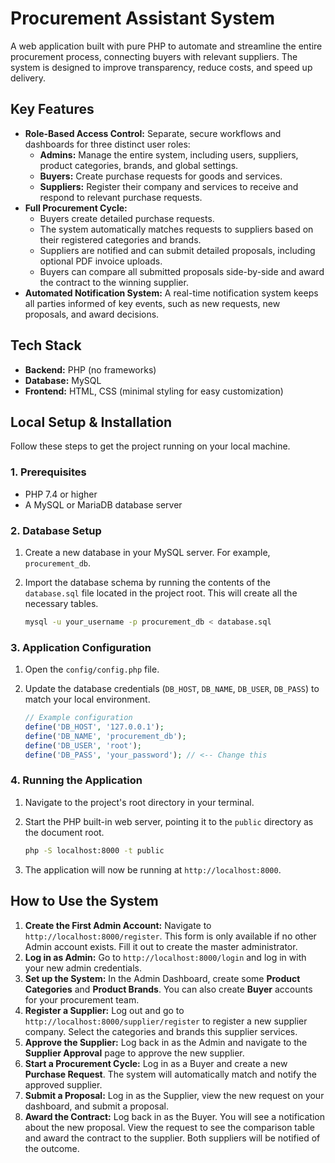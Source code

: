 # Procurement Assistant System

A web application built with pure PHP to automate and streamline the entire procurement process, connecting buyers with relevant suppliers. The system is designed to improve transparency, reduce costs, and speed up delivery.

## Key Features

*   **Role-Based Access Control:** Separate, secure workflows and dashboards for three distinct user roles:
    *   **Admins:** Manage the entire system, including users, suppliers, product categories, brands, and global settings.
    *   **Buyers:** Create purchase requests for goods and services.
    *   **Suppliers:** Register their company and services to receive and respond to relevant purchase requests.
*   **Full Procurement Cycle:**
    *   Buyers create detailed purchase requests.
    *   The system automatically matches requests to suppliers based on their registered categories and brands.
    *   Suppliers are notified and can submit detailed proposals, including optional PDF invoice uploads.
    *   Buyers can compare all submitted proposals side-by-side and award the contract to the winning supplier.
*   **Automated Notification System:** A real-time notification system keeps all parties informed of key events, such as new requests, new proposals, and award decisions.

## Tech Stack

*   **Backend:** PHP (no frameworks)
*   **Database:** MySQL
*   **Frontend:** HTML, CSS (minimal styling for easy customization)

## Local Setup & Installation

Follow these steps to get the project running on your local machine.

### 1. Prerequisites

*   PHP 7.4 or higher
*   A MySQL or MariaDB database server

### 2. Database Setup

1.  Create a new database in your MySQL server. For example, `procurement_db`.
2.  Import the database schema by running the contents of the `database.sql` file located in the project root. This will create all the necessary tables.

    ```bash
    mysql -u your_username -p procurement_db < database.sql
    ```

### 3. Application Configuration

1.  Open the `config/config.php` file.
2.  Update the database credentials (`DB_HOST`, `DB_NAME`, `DB_USER`, `DB_PASS`) to match your local environment.

    ```php
    // Example configuration
    define('DB_HOST', '127.0.0.1');
    define('DB_NAME', 'procurement_db');
    define('DB_USER', 'root');
    define('DB_PASS', 'your_password'); // <-- Change this
    ```

### 4. Running the Application

1.  Navigate to the project's root directory in your terminal.
2.  Start the PHP built-in web server, pointing it to the `public` directory as the document root.

    ```bash
    php -S localhost:8000 -t public
    ```
3.  The application will now be running at `http://localhost:8000`.

## How to Use the System

1.  **Create the First Admin Account:** Navigate to `http://localhost:8000/register`. This form is only available if no other Admin account exists. Fill it out to create the master administrator.
2.  **Log in as Admin:** Go to `http://localhost:8000/login` and log in with your new admin credentials.
3.  **Set up the System:** In the Admin Dashboard, create some **Product Categories** and **Product Brands**. You can also create **Buyer** accounts for your procurement team.
4.  **Register a Supplier:** Log out and go to `http://localhost:8000/supplier/register` to register a new supplier company. Select the categories and brands this supplier services.
5.  **Approve the Supplier:** Log back in as the Admin and navigate to the **Supplier Approval** page to approve the new supplier.
6.  **Start a Procurement Cycle:** Log in as a Buyer and create a new **Purchase Request**. The system will automatically match and notify the approved supplier.
7.  **Submit a Proposal:** Log in as the Supplier, view the new request on your dashboard, and submit a proposal.
8.  **Award the Contract:** Log back in as the Buyer. You will see a notification about the new proposal. View the request to see the comparison table and award the contract to the supplier. Both suppliers will be notified of the outcome.
